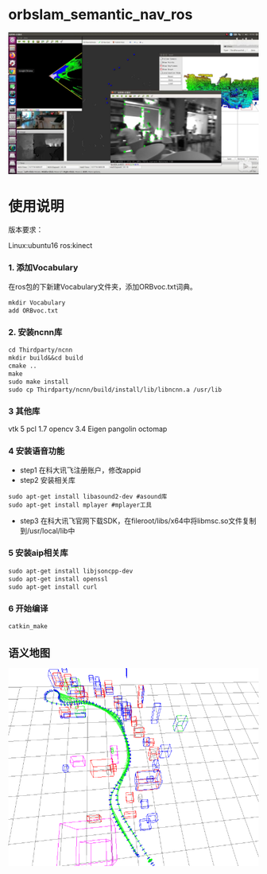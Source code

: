 <!--
 * @Author: your name
 * @Date: 2019-12-31 15:21:52
 * @LastEditTime : 2020-01-03 15:10:34
 * @LastEditors  : Please set LastEditors
 * @Description: In User Settings Edit
 * @FilePath: /catkin_ws/src/orbslam_semantic_nav_ros/README.md
 -->
# orbslam_semantic_nav_ros
[![Watch the video](image/video_cover.png)](https://www.bilibili.com/video/av81398597)

# 使用说明

版本要求：

Linux:ubuntu16 
ros:kinect

### 1. 添加Vocabulary
在ros包的下新建Vocabulary文件夹，添加ORBvoc.txt词典。
```
mkdir Vocabulary
add ORBvoc.txt
```

### 2. 安装ncnn库
```
cd Thirdparty/ncnn
mkdir build&&cd build
cmake ..
make
sudo make install
sudo cp Thirdparty/ncnn/build/install/lib/libncnn.a /usr/lib
```

### 3 其他库
vtk 5
pcl 1.7
opencv 3.4
Eigen
pangolin
octomap

### 4 安装语音功能
- step1 在科大讯飞注册账户，修改appid
- step2 安装相关库
```
sudo apt-get install libasound2-dev #asound库
sudo apt-get install mplayer #mplayer工具
```
- step3 在科大讯飞官网下载SDK，在fileroot/libs/x64中将libmsc.so文件复制到/usr/local/lib中

### 5 安装aip相关库
```
sudo apt-get install libjsoncpp-dev
sudo apt-get install openssl
sudo apt-get install curl
```

### 6 开始编译
```
catkin_make
```
 
 
## 语义地图
![merge-map](image/merge_2d3d_map2.png)

